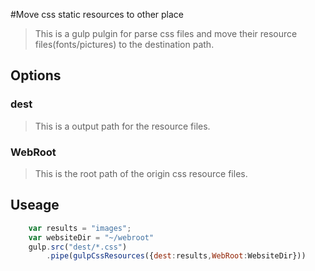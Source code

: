 #Move css static resources to other place

> This is a gulp pulgin for parse css files and move their resource files(fonts/pictures) to the destination path.

## Options

### dest

> This is a output path for the resource files.

### WebRoot

> This is the root path of the origin css resource files. 

## Useage

```javascript
    var results = "images";
    var websiteDir = "~/webroot"
    gulp.src("dest/*.css")
        .pipe(gulpCssResources({dest:results,WebRoot:WebsiteDir}))
```